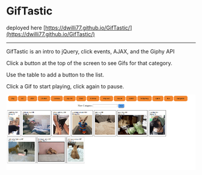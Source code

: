 # GifTastic

deployed here [https://dwilli77.github.io/GifTastic/](https://dwilli77.github.io/GifTastic/)

***

GifTastic is an intro to jQuery, click events, AJAX, and the Giphy API

Click a button at the top of the screen to see Gifs for that category.

Use the table to add a button to the list.

Click a Gif to start playing, click again to pause.

![screenshot](./screenshot.PNG "GifTastic")
